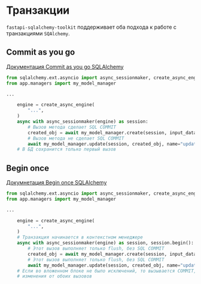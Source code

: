 # Транзакции

`fastapi-sqlalchemy-toolkit` поддерживает оба подхода к работе с транзакциями `SQAlchemy`.

## Commit as you go

[Документация Commit as you go SQLAlchemy](https://docs.sqlalchemy.org/en/20/orm/session_transaction.html#commit-as-you-go)

```python
from sqlalchemy.ext.asyncio import async_sessionmaker, create_async_engine
from app.managers import my_model_manager

...

    engine = create_async_engine(
        "...",
    )
    async with async_sessionmaker(engine) as session:
        # Вызов метода сделает SQL COMMIT
        created_obj = await my_model_manager.create(session, input_data)
        # Вызов метода не сделает SQL COMMIT
        await my_model_manager.update(session, created_obj, name="updated_name", commit=False)
    # В БД сохранится только первый вызов
```

## Begin once

[Докумнетация Begin once SQLAlchemy](https://docs.sqlalchemy.org/en/20/orm/session_transaction.html#begin-once)

```python
from sqlalchemy.ext.asyncio import async_sessionmaker, create_async_engine
from app.managers import my_model_manager

...

    engine = create_async_engine(
        "...",
    )
    # Транзакция начинается в контекстном менеджере
    async with async_sessionmaker(engine) as session, session.begin():
        # Этот вызов выполняет только flush, без SQL COMMIT
        created_obj = await my_model_manager.create(session, input_data)
        # Этот вызов выполняет только flush, без SQL COMMIT
        await my_model_manager.update(session, created_obj, name="updated_name")
    # Если во вложенном блоке не было исключений, то вызывается COMMIT, сохраняющий
    # изменения от обоих вызовов
```